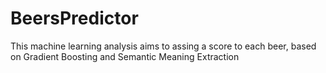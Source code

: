 # BeersPredictor
 This machine learning analysis aims to assing a score to each beer, based on Gradient Boosting and Semantic Meaning Extraction
